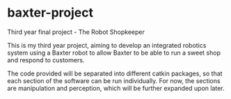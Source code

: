 # baxter-project
Third year final project - The Robot Shopkeeper

This is my third year project, aiming to develop an integrated robotics system using a Baxter robot to allow Baxter to be able to run a sweet shop and respond to customers.

The code provided will be separated into different catkin packages, so that each section of the software can be run individually. For now, the sections are manipulation and perception, which will be further expanded upon later.
